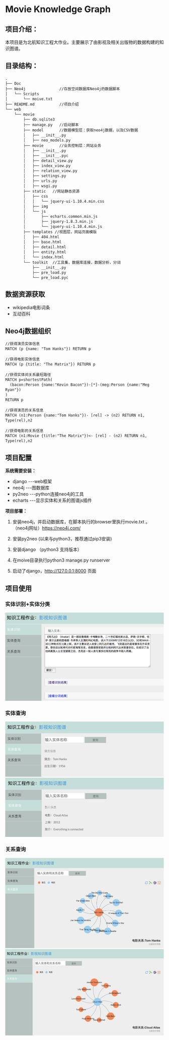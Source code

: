 # Movie Knowledge Graph

## 项目介绍：

本项目是为北航知识工程大作业。主要展示了由影视及相关出版物的数据构建的知识图谱。


## 目录结构：

```
.
├── Doc
├── Neo4j               //存放空间数据库Neo4j的数据脚本
│   └── Scripts
│       └── moive.txt
├── README.md           //项目介绍
└── web
    └── movie           
        ├── db.sqlite3
        ├── manage.py   //启动脚本
        ├── model       //数据模型层：获取neo4j数据，以及CSV数据
        │   ├── __init__.py
        │   ├── neo_models.py
        ├── movie       //业务控制层：网站业务
        │   ├── __init__.py
        │   ├── __init__.pyc
        │   ├── detail_view.py
        │   ├── index_view.py
        │   ├── relation_view.py
        │   ├── settings.py
        │   ├── urls.py
        │   ├── wsgi.py
        ├── static   //网站静态资源
        │   ├── css
        │   │   └── jquery-ui-1.10.4.min.css
        │   ├── img
        │   └── js
        │       ├── echarts.common.min.js
        │       ├── jquery-1.8.3.min.js
        │       └── jquery-ui-1.10.4.min.js
        ├── templates //视图层，网站页面模版
        │   ├── 404.html
        │   ├── base.html
        │   ├── detail.html
        │   ├── entity.html
        │   └── index.html
        └── toolkit  //工具集，数据库连接，数据分析，分词
            ├── __init__.py
            ├── pre_load.py
            └── pre_load.pyc

```



## 数据资源获取

- wikipedia电影词条
- 互动百科 

## Neo4j数据组织

```
//获得演员实体信息
MATCH (p {name: "Tom Hanks"}) RETURN p 

//获得电影实体信息
MATCH (p {title: "The Matrix"}) RETURN p

//获得实体间关系最短路径
MATCH p=shortestPath(
  (bacon:Person {name:"Kevin Bacon"})-[*]-(meg:Person {name:"Meg Ryan"})
)
RETURN p

//获得演员的关系信息
MATCH (n1:Person {name:"Tom Hanks"})- [rel] -> (n2) RETURN n1, Type(rel),n2

//获得电影的关系信息
MATCH (n1:Movie {title:"The Matrix"})<- [rel] - (n2) RETURN n1, Type(rel),n2
```

## 项目配置

**系统需要安装：**

- django     ---web框架
- neo4j      ---图数据库
- py2neo     ---python连接neo4j的工具
- echarts    ---显示实体和关系的图谱js插件

**项目部署：**

1. 安装neo4j，并启动数据库，在脚本执行的browser里执行movie.txt 。 （neo4j网址）https://neo4j.com/ 

2. 安装py2neo (以来与python3，推荐通过pip3安装)

3. 安装django （python3 支持版本）

4. 在moive目录执行python3 manage.py runserver

5. 启动了django，http://127.0.0.1:8000 页面

## 项目使用

### 实体识别+实体分类


![image](https://github.com/X00123/knowledge_graph/blob/master/Doc/1.png?raw=true)


### 实体查询

![image](https://github.com/X00123/knowledge_graph/blob/master/Doc/2.png?raw=true)
![image](https://github.com/X00123/knowledge_graph/blob/master/Doc/3.png?raw=true)

### 关系查询

![image](https://github.com/X00123/knowledge_graph/blob/master/Doc/4.png?raw=true)
![image](https://github.com/X00123/knowledge_graph/blob/master/Doc/5.png?raw=true)
